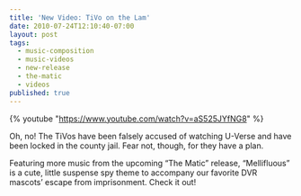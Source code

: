 ```yaml
---
title: 'New Video: TiVo on the Lam'
date: 2010-07-24T12:10:40-07:00
layout: post
tags:
  - music-composition
  - music-videos
  - new-release
  - the-matic
  - videos
published: true
---
```

<!-- markdownlint-disable-next-line -->
{% youtube "https://www.youtube.com/watch?v=aS525JYfNG8" %}

Oh, no! The TiVos have been falsely accused of watching U-Verse and have been locked in the county jail. Fear not, though, for they have a plan.

Featuring more music from the upcoming &#8220;The Matic&#8221; release, &#8220;Mellifluous&#8221; is a cute, little suspense spy theme to accompany our favorite DVR mascots&#8217; escape from imprisonment. Check it out!

<!--more-->
